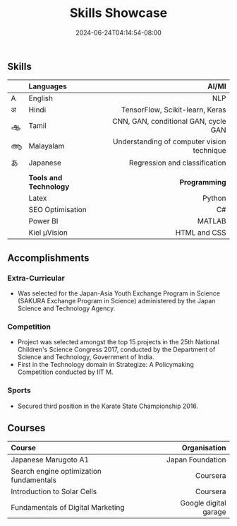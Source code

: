 ﻿---
date: 2024-06-24T04:14:54-08:00
draft: false
params:
  author: R Avaneesh
title: Skills Showcase
weight: 10
---

## Skills

| |**Languages**     |   **AI/Ml**                                |
|:--|:--------------|-------------------------------------------:|
| A | English        |NLP                                         |
| अ | Hindi          |TensorFlow, Scikit-learn, Keras             |  
| ஆ | Tamil         |CNN, GAN, conditional GAN, cycle GAN        |  
| ആ | Malayalam    |Understanding of computer vision technique  |  
| あ | Japanese      |Regression and classification|
| |                         |               |
| |**Tools and Technology** |**Programming**|
| | Latex                   |Python|
| | SEO Optimisation        |C#|
| | Power BI                |MATLAB|
| | Kiel μVision            |HTML and CSS | 


 ## Accomplishments
 ### Extra-Curricular
 - Was selected for the Japan-Asia Youth Exchange Program in Science (SAKURA Exchange Program in Science) administered by the Japan Science and Technology Agency.

### Competition
- Project was selected amongst the top 15 projects in the 25th National Children's Science Congress 2017, conducted by the Department of Science and Technology, Government of India.
- First in the Technology domain in Strategize: A Policymaking Competition conducted by IIT M.

### Sports
- Secured third position in the Karate State Championship 2016.


## Courses
|Course                                   |Organisation           |
|:----------------------------------------|----------------------:|
|Japanese Marugoto A1	                  | Japan Foundation      |
|Search engine optimization fundamentals  |	Coursera              |
|Introduction to Solar Cells              |	Coursera              |
|Fundamentals of Digital Marketing	      | Google digital garage |